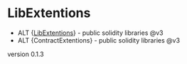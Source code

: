 # LibExtentions
- ALT {[LibExtentions](https://github.com/blue-lotus-lab/LibExtentions/tree/main/contracts%40v3/library)} - public solidity libraries @v3
- ALT {ContractExtentions} - public solidity libraries @v3

version 0.1.3
